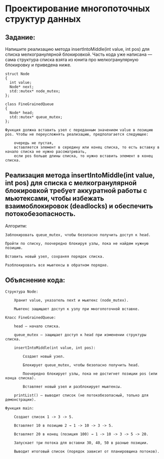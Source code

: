 # Проектирование многопоточных структур данных

## Задание:
   Напишите реализацию метода insertIntoMiddle(int value, int pos) для списка мелкогранулярной блокировкой. Часть кода уже написана — сама структура списка взята из юнита про мелкогранулярную блокировку и приведена ниже.

    struct Node
    {
      int value;
      Node* next;
      std::mutex* node_mutex;
    };

    class FineGrainedQueue
    {
      Node* head;
      std::mutex* queue_mutex;
    };

    Функция должна вставить узел с переданным значением value в позицию pos. Чтобы не переусложнять реализацию, предполагается следующее:

        очередь не пустая,
        вставляется элемент в середину или конец списка, то есть вставку в начало списка не нужно рассматривать,
        если pos больше длины списка, то нужно вставить элемент в конец списка.

## Реализация метода insertIntoMiddle(int value, int pos) для списка с мелкогранулярной блокировкой требует аккуратной работы с мьютексами, чтобы избежать взаимоблокировок (deadlocks) и обеспечить потокобезопасность.
Алгоритм:

    Заблокировать queue_mutex, чтобы безопасно получить доступ к head.

    Пройти по списку, поочередно блокируя узлы, пока не найдем нужную позицию.

    Вставить новый узел, сохраняя порядок списка.

    Разблокировать все мьютексы в обратном порядке.

## Объяснение кода:

    Структура Node:

        Хранит value, указатель next и мьютекс (node_mutex).

        Мьютекс защищает доступ к узлу при многопоточной вставке.

    Класс FineGrainedQueue:

        head — начало списка.

        queue_mutex — защищает доступ к head при изменении структуры списка.

        insertIntoMiddle(int value, int pos):

            Создает новый узел.

            Блокирует queue_mutex, чтобы безопасно получить head.

            Поочередно блокирует узлы, пока не достигнет позиции pos (или конца списка).

            Вставляет новый узел и разблокирует мьютексы.

        printList() — выводит список (не потокобезопасный, только для демонстрации).

    Функция main:

        Создает список 1 -> 3 -> 5.

        Вставляет 10 в позицию 2 → 1 -> 10 -> 3 -> 5.

        Вставляет 20 в конец (позиция 100) → 1 -> 10 -> 3 -> 5 -> 20.

        Запускает три потока для вставки 30, 40, 50 в разные позиции.

        Выводит итоговый список (порядок зависит от планировщика потоков).    
